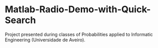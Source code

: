 # Matlab-Radio-Demo-with-Quick-Search
Project presented during classes of Probabilities applied to Informatic Engineering (Universidade de Aveiro).
